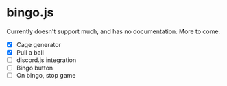 # bingo.js

Currently doesn't support much, and has no documentation. More to come.

- [x] Cage generator
- [x] Pull a ball
- [ ] discord.js integration
- [ ] Bingo button
- [ ] On bingo, stop game